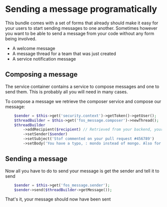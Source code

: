 Sending a message programatically
=================================

This bundle comes with a set of forms that already should make it easy for your
users to start sending messages to one another. Sometimes however you want to be
able to send a message from your code without any form being involved.

- A welcome message
- A message thread for a team that was just created
- A service notification message

Composing a message
-------------------

The service container contains a service to compose messages and one to send them.
This is probably all you will need in many cases.

To compose a message we retrieve the composer service and compose our message:

```php
    $sender = $this->get('security.context')->getToken()->getUser();
    $threadBuilder = $this->get('fos_message.composer')->newThread();
    $threadBuilder
        ->addRecipient($recipient) // Retrieved from your backend, your user manager or ...
        ->setSender($sender)
        ->setSubject('Stof commented on your pull request #456789')
        ->setBody('You have a typo, : mondo instead of mongo. Also for coding standards ...');
```

Sending a message
-----------------

Now all you have to do to send your message is get the sender and tell it to send

```php
    $sender = $this->get('fos_message.sender');
    $sender->send($threadBuilder->getMessage());
```

That's it, your message should now have been sent
